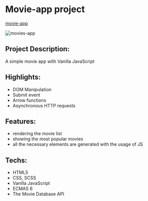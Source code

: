 # Movie-app project

[movie-app](https://aliaksei-siniauski.github.io/movies-app/)

![movies-app](https://snipboard.io/HLe4rl.jpg)

## Project Description:

A simple movie app with Vanilla JavaScript

## Highlights:

- DOM Manipulation
- Submit event
- Arrow functions
- Asynchronous HTTP requests

## Features:

- rendering the movie list
- showing the most popular movies
- all the necessary elements are generated with the usage of JS

## Techs:

- HTML5
- CSS, SCSS
- Vanilla JavaScript
- ECMAS 6
- The Movie Database API
